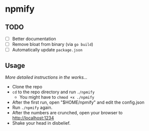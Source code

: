 # npmify

## TODO
- [ ] Better documentation
- [ ] Remove bloat from binary (via `go build`)
- [ ] Automatically update `package.json`

## Usage
_More detailed instructions in the works..._

- Clone the repo
- `cd` to the repo directory and run `./npmify`
    - You might have to `chmod +x ./npmify`
- After the first run, open "$HOME/npmify" and edit the config.json
- Run `./npmify` again.
- After the numbers are crunched, open your browser to <a href="http://localhost:1234">http://localhost:1234</a>
- Shake your head in disbelief. 